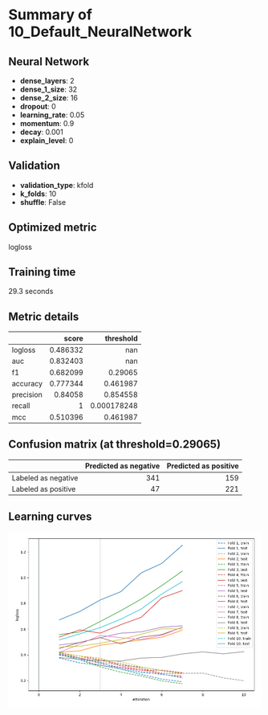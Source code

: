 # Summary of 10_Default_NeuralNetwork

## Neural Network
- **dense_layers**: 2
- **dense_1_size**: 32
- **dense_2_size**: 16
- **dropout**: 0
- **learning_rate**: 0.05
- **momentum**: 0.9
- **decay**: 0.001
- **explain_level**: 0

## Validation
 - **validation_type**: kfold
 - **k_folds**: 10
 - **shuffle**: False

## Optimized metric
logloss

## Training time

29.3 seconds

## Metric details
|           |    score |     threshold |
|:----------|---------:|--------------:|
| logloss   | 0.486332 | nan           |
| auc       | 0.832403 | nan           |
| f1        | 0.682099 |   0.29065     |
| accuracy  | 0.777344 |   0.461987    |
| precision | 0.84058  |   0.854558    |
| recall    | 1        |   0.000178248 |
| mcc       | 0.510396 |   0.461987    |


## Confusion matrix (at threshold=0.29065)
|                     |   Predicted as negative |   Predicted as positive |
|:--------------------|------------------------:|------------------------:|
| Labeled as negative |                     341 |                     159 |
| Labeled as positive |                      47 |                     221 |

## Learning curves
![Learning curves](learning_curves.png)